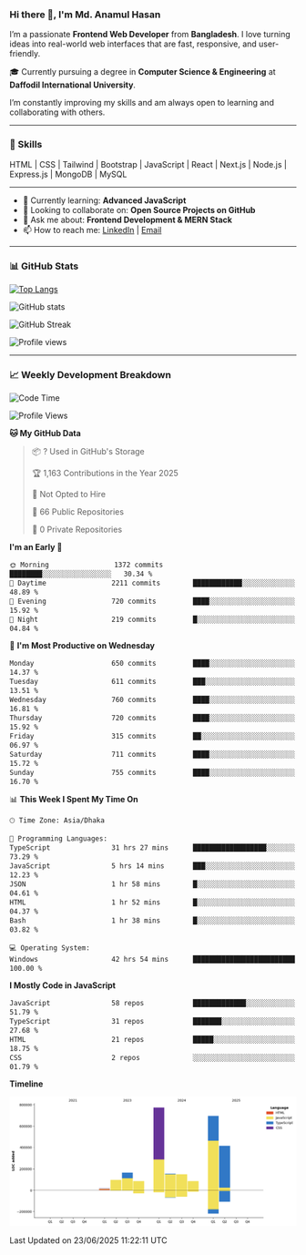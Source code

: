### Hi there 👋, I'm Md. Anamul Hasan

I’m a passionate **Frontend Web Developer** from **Bangladesh**. I love turning ideas into real-world web interfaces that are fast, responsive, and user-friendly.

🎓 Currently pursuing a degree in **Computer Science & Engineering** at **Daffodil International University**.

I’m constantly improving my skills and am always open to learning and collaborating with others.

---

### 🚀 Skills
HTML | CSS | Tailwind | Bootstrap | JavaScript | React | Next.js | Node.js | Express.js | MongoDB | MySQL 

---

- 🌱 Currently learning: **Advanced JavaScript**
- 👯 Looking to collaborate on: **Open Source Projects on GitHub**
- 💬 Ask me about: **Frontend Development & MERN Stack**
- 📫 How to reach me: [LinkedIn](https://www.linkedin.com/in/mdanamulhasan201) | [Email](mailto:anamulhasan3625@gmail.com)

---

### 📊 GitHub Stats

[![Top Langs](https://github-readme-stats.vercel.app/api/top-langs/?username=mdanamulhasan201&layout=compact)](https://github.com/anuraghazra/github-readme-stats)

![GitHub stats](https://github-readme-stats.vercel.app/api?username=mdanamulhasan201&show_icons=true&count_private=true&theme=tokyonight)

![GitHub Streak](https://streak-stats.demolab.com?user=mdanamulhasan201&theme=tokyonight)

![Profile views](https://gpvc.arturio.dev/mdanamulhasan201)

---

### 📈 Weekly Development Breakdown

<!--START_SECTION:waka-->
![Code Time](http://img.shields.io/badge/Code%20Time-325%20hrs%2016%20mins-blue)

![Profile Views](http://img.shields.io/badge/Profile%20Views-1-blue)

**🐱 My GitHub Data** 

> 📦 ? Used in GitHub's Storage 
 > 
> 🏆 1,163 Contributions in the Year 2025
 > 
> 🚫 Not Opted to Hire
 > 
> 📜 66 Public Repositories 
 > 
> 🔑 0 Private Repositories 
 > 
**I'm an Early 🐤** 

```text
🌞 Morning                1372 commits        ████████░░░░░░░░░░░░░░░░░   30.34 % 
🌆 Daytime                2211 commits        ████████████░░░░░░░░░░░░░   48.89 % 
🌃 Evening                720 commits         ████░░░░░░░░░░░░░░░░░░░░░   15.92 % 
🌙 Night                  219 commits         █░░░░░░░░░░░░░░░░░░░░░░░░   04.84 % 
```
📅 **I'm Most Productive on Wednesday** 

```text
Monday                   650 commits         ████░░░░░░░░░░░░░░░░░░░░░   14.37 % 
Tuesday                  611 commits         ███░░░░░░░░░░░░░░░░░░░░░░   13.51 % 
Wednesday                760 commits         ████░░░░░░░░░░░░░░░░░░░░░   16.81 % 
Thursday                 720 commits         ████░░░░░░░░░░░░░░░░░░░░░   15.92 % 
Friday                   315 commits         ██░░░░░░░░░░░░░░░░░░░░░░░   06.97 % 
Saturday                 711 commits         ████░░░░░░░░░░░░░░░░░░░░░   15.72 % 
Sunday                   755 commits         ████░░░░░░░░░░░░░░░░░░░░░   16.70 % 
```


📊 **This Week I Spent My Time On** 

```text
🕑︎ Time Zone: Asia/Dhaka

💬 Programming Languages: 
TypeScript               31 hrs 27 mins      ██████████████████░░░░░░░   73.29 % 
JavaScript               5 hrs 14 mins       ███░░░░░░░░░░░░░░░░░░░░░░   12.23 % 
JSON                     1 hr 58 mins        █░░░░░░░░░░░░░░░░░░░░░░░░   04.61 % 
HTML                     1 hr 52 mins        █░░░░░░░░░░░░░░░░░░░░░░░░   04.37 % 
Bash                     1 hr 38 mins        █░░░░░░░░░░░░░░░░░░░░░░░░   03.82 % 

💻 Operating System: 
Windows                  42 hrs 54 mins      █████████████████████████   100.00 % 
```

**I Mostly Code in JavaScript** 

```text
JavaScript               58 repos            █████████████░░░░░░░░░░░░   51.79 % 
TypeScript               31 repos            ███████░░░░░░░░░░░░░░░░░░   27.68 % 
HTML                     21 repos            █████░░░░░░░░░░░░░░░░░░░░   18.75 % 
CSS                      2 repos             ░░░░░░░░░░░░░░░░░░░░░░░░░   01.79 % 
```



**Timeline**

![Lines of Code chart](https://raw.githubusercontent.com/mdanamulhasan201/mdanamulhasan201/main/assets/bar_graph.png)


 Last Updated on 23/06/2025 11:22:11 UTC
<!--END_SECTION:waka-->
